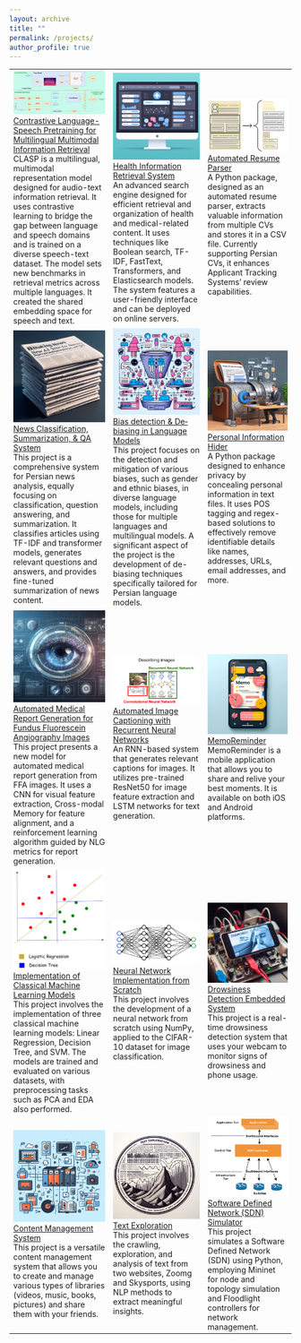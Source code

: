 ```yaml
---
layout: archive
title: ""
permalink: /projects/
author_profile: true
---
```


<table>
  <tr>
    <td><img src="/images/projects/panel.png" width="350"><br><a href="https://github.com/llm-lab-org/CLASP">Contrastive Language-Speech Pretraining for Multilingual Multimodal Information Retrieval</a><br> CLASP is a multilingual, multimodal representation model designed for audio-text information retrieval. It uses contrastive learning to bridge the gap between language and speech domains and is trained on a diverse speech-text dataset. The model sets new benchmarks in retrieval metrics across multiple languages. It created the shared embedding space for speech and text.</td>
    <td><img src="/images/projects/health_retrieval.png" width="350"><br><a href="https://github.com/aboots/health_informaion_retrieval_system">Health Information Retrieval System</a><br>An advanced search engine designed for efficient retrieval and organization of health and medical-related content. It uses techniques like Boolean search, TF-IDF, FastText, Transformers, and Elasticsearch models. The system features a user-friendly interface and can be deployed on online servers.</td>
    <td><img src="/images/projects/resume_parser.svg" width="480"><br><a href="https://github.com/aboots/resume-parser">Automated Resume Parser</a><br>A Python package, designed as an automated resume parser, extracts valuable information from multiple CVs and stores it in a CSV file. Currently supporting Persian CVs, it enhances Applicant Tracking Systems’ review capabilities.</td>
  </tr>
  <tr>
    <td><img src="/images/projects/news_classification.png" width="350"><br><a href="https://github.com/aboots/news_classification_summarization_QA_syatem">News Classification, Summarization, & QA System</a><br>This project is a comprehensive system for Persian news analysis, equally focusing on classification, question answering, and summarization. It classifies articles using TF-IDF and transformer models, generates relevant questions and answers, and provides fine-tuned summarization of news content.</td>
    <td><img src="/images/projects/bias.png" width="350"><br><a href="https://github.com/aboots/bias-detection">Bias detection & De‐biasing in Language Models</a><br> This project focuses on the detection and mitigation of various biases, such as gender and ethnic biases, in diverse language models, including those for multiple languages and multilingual models. A significant aspect of the project is the development of de-biasing techniques specifically tailored for Persian language models.</td>
    <td><img src="/images/projects/info_hider.png" width="480"><br><a href="https://github.com/aboots/personal-information-hider">Personal Information Hider</a><br> A Python package designed to enhance privacy by concealing personal information in text files. It uses POS tagging and regex-based solutions to effectively remove identifiable details like names, addresses, URLs, email addresses, and more.</td>
  </tr>
  <tr>
    <td><img src="/images/projects/r2gen.png" width="350"><br><a href="https://github.com/aboots/r2gen-rl">Automated Medical Report Generation for Fundus Fluorescein Angiography Images</a><br> This project presents a new model for automated medical report generation from FFA images. It uses a CNN for visual feature extraction, Cross-modal Memory for feature alignment, and a reinforcement learning algorithm guided by NLG metrics for report generation.</td>
    <td><img src="/images/projects/image_captioning.png" width="350"><br><a href="https://github.com/aboots/Image-Captioning-using-Recurrent-Neural-Networks">Automated Image Captioning with Recurrent Neural Networks</a><br>An RNN-based system that generates relevant captions for images. It utilizes pre-trained ResNet50 for image feature extraction and LSTM networks for text generation.</td>
    <td><img src="/images/projects/memoreminder.png" width="480"><br><a href="https://github.com/aboots/memoreminder">MemoReminder</a><br> MemoReminder is a mobile application that allows you to share and relive your best moments. It is available on both iOS and Android platforms.</td>
  </tr>
  <tr>
    <td><img src="/images/projects/ml.png" width="350"><br><a href="https://github.com/aboots/ML_classical_models">Implementation of Classical Machine Learning Models</a><br>This project involves the implementation of three classical machine learning models: Linear Regression, Decision Tree, and SVM. The models are trained and evaluated on various datasets, with preprocessing tasks such as PCA and EDA also performed.</td>
    <td><img src="/images/projects/nn.svg" width="350"><br><a href="https://github.com/aboots/Neural_network_from_scratch">Neural Network Implementation from Scratch</a><br> This project involves the development of a neural network from scratch using NumPy, applied to the CIFAR-10 dataset for image classification.</td>
    <td><img src="/images/projects/drowsiness.png" width="480"><br><a href="https://github.com/aboots/Drowsiness-Detection-Embedded-System">Drowsiness Detection Embedded System</a><br> This project is a real-time drowsiness detection system that uses your webcam to monitor signs of drowsiness and phone usage.</td>
  </tr>
  <tr>
    <td><img src="/images/projects/content_management.png" width="350"><br><a href="https://github.com/aboots/content-management">Content Management System</a><br> This project is a versatile content management system that allows you to create and manage various types of libraries (videos, music, books, pictures) and share them with your friends.</td>
    <td><img src="/images/projects/text_exploration.png" width="350"><br><a href="https://github.com/aboots/text_exploration">Text Exploration</a><br> This project involves the crawling, exploration, and analysis of text from two websites, Zoomg and Skysports, using NLP methods to extract meaningful insights.</td>
    <td><img src="/images/projects/sdn.png" width="480"><br><a href="https://github.com/aboots/SDN_Simulator">Software Defined Network (SDN) Simulator</a><br> This project simulates a Software Defined Network (SDN) using Python, employing Mininet for node and topology simulation and Floodlight controllers for network management.</td>
  </tr>
</table>



